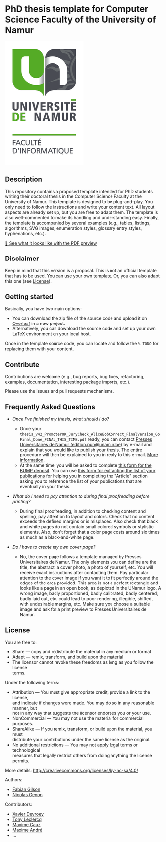 # PhD thesis template for Computer Science Faculty of the University of Namur

![UNamur Computer Science Faculty](figures/logo_computer_science_faculty.png)

## Description

This repository contains a proposed template intended for PhD students writing their doctoral thesis in the Computer 
Science Faculty at the University of Namur.
This template is designed to be plug-and-play.
You only need to follow the instructions and write your content text.
All layout aspects are already set up, but you are free to adapt them.
The template is also well-commented to make its handling and understanding easy.
Finally, the template is accompanied by several examples (e.g., tables, listings, algorithms, SVG images, 
enumeration styles, glossary entry styles, hyphenations, etc.).

[👀 See what it looks like with the PDF preview](Preview.pdf)

## Disclaimer

Keep in mind that this version is a proposal.
This is not an official template that has to be used.
You can use your own template.
Or, you can also adapt this one (see [License](#license)).

## Getting started

Basically, you have two main options:

* You can download the zip file of the source code and upload it on [Overleaf](https://www.overleaf.com/) in a new 
  project.
* Alternatively, you can download the source code and set up your own LaTeX environment on your local host.

Once in the template source code, you can locate and follow the `% TODO` for replacing them with your content.

## Contribute

Contributions are welcome (e.g., bug reports, bug fixes, refactoring, examples, documentation, interesting package 
imports, etc.).

Please use the issues and pull requests mechanisms.

## Frequently Asked Questions

* *Once I've finished my thesis, what should I do?*

  * Once your `thesis_v42_PromoterOK_JuryCheck_AliceBobCorrect_FinalVersion_GoFinal_Done_FINAL_THIS_TIME.pdf` ready, 
    you can contact [Presses Universitaires de Namur (edition.pun@unamur.be)](mailto:edition.pun@unamur.be) by 
    e-mail and explain that you would like to publish your thesis. The entire procedure will then be explained to 
    you in reply to this e-mail. [More information](https://terranostra.unamur.be/pun/Auteur/publications/).
  * At the same time, you will be asked to complete [this form for the BUMP deposit](https://unamur.be/bump/depot-these).
    You can use [this form for extracting the list of your publications](https://www.unamur.be/recherche/pure-1/procedures/publis-format-fnrs) 
    for helping you in completing the "Article" section asking you to reference the list of your publications that are 
    eventually in your thesis.
  
* *What do I need to pay attention to during final proofreading before printing?*

  * During final proofreading, in addition to checking content and spelling, pay attention to layout and colors. 
    Check that no content exceeds the defined margins or is misplaced. Also check that black and white pages do not 
    contain small colored symbols or stylistic elements. Also, don't forget that a color page costs around six times 
    as much as a black-and-white page.
  
* *Do I have to create my own cover page?*

  * No, the cover page follows a template managed by Presses Universitaires de Namur. The only elements you can 
    define are the title, the abstract, a cover photo, a photo of yourself, etc. You will receive exact instructions 
    after contacting them. Pay particular attention to the cover image if you want it to fit perfectly around the 
    edges of the area provided. This area is not a perfect rectangle and looks like a page in an open book, as 
    depicted in the UNamur logo. A wrong image, badly proportioned, badly calibrated, badly centered, badly laid out,
    etc. could lead to poor rendering, illegible, shifted, with undesirable margins, etc. Make sure you choose a 
    suitable image and ask for a print preview to Presses Universitaires de Namur.

## License
                                                                                       
You are free to:                                                                       
   * Share — copy and redistribute the material in any medium or format                
   * Adapt — remix, transform, and build upon the material                             
   * The licensor cannot revoke these freedoms as long as you follow the license       
     terms.                                                                            
                                                                                       
Under the following terms:                                                             
   * Attribution — You must give appropriate credit, provide a link to the license,    
     and indicate if changes were made. You may do so in any reasonable manner, but    
     not in any way that suggests the licensor endorses you or your use.               
   * NonCommercial — You may not use the material for commercial purposes.             
   * ShareAlike — If you remix, transform, or build upon the material, you must        
     distribute your contributions under the same license as the original.             
   * No additional restrictions — You may not apply legal terms or technological       
     measures that legally restrict others from doing anything the license permits.    
                                                                                       
More details: http://creativecommons.org/licenses/by-nc-sa/4.0/                        
                                                                                       
Authors:                                                                               
   * [Fabian Gilson](https://researchportal.unamur.be/fr/persons/fgilson)                                                                 
   * [Nicolas Genon](https://researchportal.unamur.be/fr/persons/nicolas-genon)

Contributors:
   * [Xavier Devroey](https://researchportal.unamur.be/fr/persons/xdevroey)
   * [Tony Leclercq](https://researchportal.unamur.be/fr/persons/tolecler)
   * [Maxime Cauz](https://researchportal.unamur.be/fr/persons/mcauz)
   * [Maxime André](https://researchportal.unamur.be/fr/persons/maxime-andr%C3%A9)
   * ...